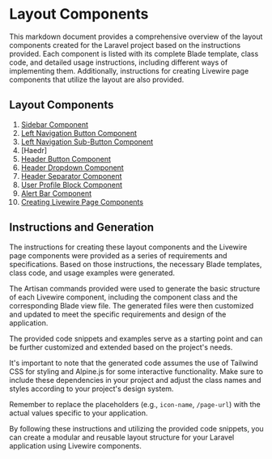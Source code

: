 # Layout Components

This markdown document provides a comprehensive overview of the layout components created for the Laravel project based on the instructions provided. Each component is listed with its complete Blade template, class code, and detailed usage instructions, including different ways of implementing them. Additionally, instructions for creating Livewire page components that utilize the layout are also provided.

## Layout Components

1. [Sidebar Component](./components/sidebar.md)
2. [Left Navigation Button Component](./components/leftNavButoon.md)
3. [Left Navigation Sub-Button Component](./components/leftNavSubButton.md)
4. [Haedr]
5. [Header Button Component](./components/HeaderButton.md)
6. [Header Dropdown Component](./components/headerDropdown.md)
7. [Header Separator Component](./components/headerSeparator.md)
8. [User Profile Block Component](./components/userProfileBlock.md)
9. [Alert Bar Component](./components/alertBar.md)
10. [Creating Livewire Page Components](./components/pageComponet.md)

## Instructions and Generation

The instructions for creating these layout components and the Livewire page components were provided as a series of requirements and specifications. Based on those instructions, the necessary Blade templates, class code, and usage examples were generated.

The Artisan commands provided were used to generate the basic structure of each Livewire component, including the component class and the corresponding Blade view file. The generated files were then customized and updated to meet the specific requirements and design of the application.

The provided code snippets and examples serve as a starting point and can be further customized and extended based on the project's needs.

It's important to note that the generated code assumes the use of Tailwind CSS for styling and Alpine.js for some interactive functionality. Make sure to include these dependencies in your project and adjust the class names and styles according to your project's design system.

Remember to replace the placeholders (e.g., `icon-name`, `/page-url`) with the actual values specific to your application.

By following these instructions and utilizing the provided code snippets, you can create a modular and reusable layout structure for your Laravel application using Livewire components.




